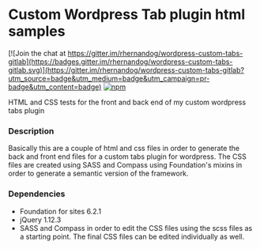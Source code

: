 # Custom Wordpress Tab plugin html samples

[![Join the chat at https://gitter.im/rhernandog/wordpress-custom-tabs-gitlab](https://badges.gitter.im/rhernandog/wordpress-custom-tabs-gitlab.svg)](https://gitter.im/rhernandog/wordpress-custom-tabs-gitlab?utm_source=badge&utm_medium=badge&utm_campaign=pr-badge&utm_content=badge)
[![npm](https://img.shields.io/badge/npm-1.1.0-blue.svg?style=plastic&maxAge=2592000)](https://www.npmjs.com/package/wordpress-tab-plugin-html-test)

HTML and CSS tests for the front and back end of my custom wordpress tabs plugin

### Description
Basically this  are a couple of html and css files in order to generate the back and front end files for a custom tabs plugin for wordpress.
The CSS files are created using SASS and Compass using Foundation's mixins in order to generate a semantic version of the framework.

### Dependencies
* Foundation for sites 6.2.1
* jQuery 1.12.3
* SASS and Compass in order to edit the CSS files using the scss files as a starting point. The final CSS files can be edited individually as well.
